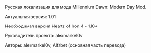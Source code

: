 Русская локализация для мода Millennium Dawn: Modern Day Mod.

Актуальная версия: 1.01

Необходимая версия Hearts of Iron 4 - 1.10+

Руководитель проекта: alexmarkel0v

Авторы: alexmarkel0v, Alfabet (основная часть перевода)
